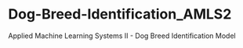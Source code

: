 # Dog-Breed-Identification_AMLS2
Applied Machine Learning Systems II - Dog Breed Identification Model
